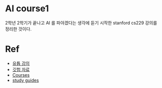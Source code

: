 # AI course1
2학년 2학기가 끝나고 AI 를 파야겠다는 생각에 듣기 시작한 stanford cs229 강의를 정리한 것이다.  

# Ref
* [유튭 강의](https://www.youtube.com/watch?v=jGwO_UgTS7I&list=PLoROMvodv4rMiGQp3WXShtMGgzqpfVfbU)
* [깃헙 자료](https://github.com/maxim5/cs229-2018-autumn/tree/main)
* [Courses](https://online.stanford.edu/programs/artificial-intelligence-graduate-certificate)
* [study guides](https://stanford.edu/~shervine/teaching/cs-229/cheatsheet-supervised-learning)